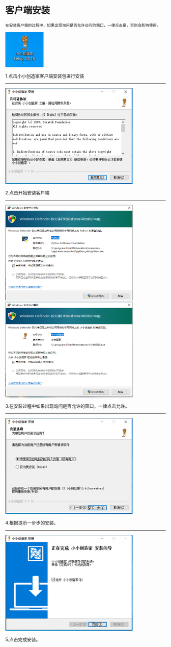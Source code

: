 # 客户端安装
    在安装客户端的过程中，如果出现询问是否允许访问的窗口，一律点击是，否则会影响使用。
<img src="./images/点击安装包.png"  style="width: 120px;height: 110px;" title="client installation"> 

1.点击小小创造家客户端安装包进行安装
<hr>

<img src="./images/开始安装客户端.png"  style="width: 400px;height: 300px;" title="client installation"> 

2.点击开始安装客户端
<hr>

<img src="./images/允许1.png"  style="width: 400px;height: 300px;" title="client installation"> 

<img src="./images/允许2.png"  style="width: 400px;height: 300px;" title="client installation"> 

3.在安装过程中如果出现询问是否允许的窗口，一律点击允许。
<hr>

<img src="./images/按步骤安装客户端.png"  style="width: 400px;height: 300px;" title="client installation"> 

4.根据提示一步步的安装。
<hr>

<img src="./images/客户端安装完成.png"  style="width: 400px;height: 300px;" title="client installation"> 

5.点击完成安装。

